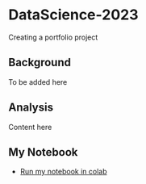 # DataScience-2023

Creating a portfolio project

## Background

To be added here

## Analysis

Content here

## My Notebook

* [Run my notebook in colab](https://github.com/arunkkumar1/DataScience-2023/blob/main/data_science_nootebook_colab.ipynb)
